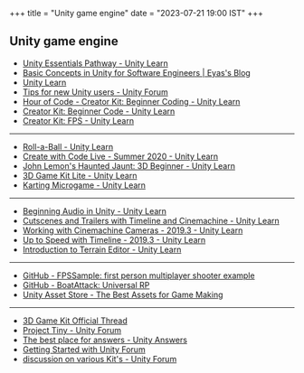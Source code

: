 +++
title = "Unity game engine"
date = "2023-07-21 19:00 IST"
+++

Unity game engine
-----------------
- [Unity Essentials Pathway - Unity Learn](https://learn.unity.com/pathway/unity-essentials)
- [Basic Concepts in Unity for Software Engineers | Eyas's Blog](https://blog.eyas.sh/2020/10/unity-for-engineers-pt1-basic-concepts/)
- [Unity Learn](https://learn.unity.com/)
- [Tips for new Unity users - Unity Forum](https://forum.unity.com/threads/tips-for-new-unity-users.701864/)
- [Hour of Code - Creator Kit: Beginner Coding - Unity Learn](https://learn.unity.com/project/hour-of-code-creator-kit-beginner-coding)
- [Creator Kit: Beginner Code - Unity Learn](https://learn.unity.com/project/creator-kit-beginner-code)
- [Creator Kit: FPS - Unity Learn](https://learn.unity.com/project/creator-kit-fps)
---
- [Roll-a-Ball - Unity Learn](https://learn.unity.com/project/roll-a-ball)
- [Create with Code Live - Summer 2020 - Unity Learn](https://learn.unity.com/course/create-with-code-live-summer-2020)
- [John Lemon's Haunted Jaunt: 3D Beginner - Unity Learn](https://learn.unity.com/project/john-lemon-s-haunted-jaunt-3d-beginner)
- [3D Game Kit Lite - Unity Learn](https://learn.unity.com/project/3d-game-kit-lite)
- [Karting Microgame - Unity Learn](https://learn.unity.com/project/karting-template)
---
- [Beginning Audio in Unity - Unity Learn](https://learn.unity.com/project/beginning-audio-in-unity)
- [Cutscenes and Trailers with Timeline and Cinemachine - Unity Learn](https://learn.unity.com/project/cutscenes-and-trailers-with-timeline-and-cinemachine)
- [Working with Cinemachine Cameras - 2019.3 - Unity Learn](https://learn.unity.com/project/working-with-cinemachine-cameras-2019-3)
- [Up to Speed with Timeline - 2019.3 - Unity Learn](https://learn.unity.com/project/up-to-speed-with-timeline-2019-3)
- [Introduction to Terrain Editor - Unity Learn](https://learn.unity.com/project/introduction-to-terrain-editor)
---
- [GitHub - FPSSample: first person multiplayer shooter example](https://github.com/Unity-Technologies/FPSSample)
- [GitHub - BoatAttack: Universal RP](https://github.com/Unity-Technologies/BoatAttack)
- [Unity Asset Store - The Best Assets for Game Making](https://assetstore.unity.com/)
---
- [3D Game Kit Official Thread](https://forum.unity.com/threads/3d-game-kit-official-thread.530684/page-11)
- [Project Tiny - Unity Forum](https://forum.unity.com/forums/project-tiny.151/)
- [The best place for answers - Unity Answers](https://answers.unity.com/index.html)
- [Getting Started with Unity Forum](https://forum.unity.com/forums/getting-started.82/)
- [discussion on various Kit's - Unity Forum](https://forum.unity.com/forums/community-learning-teaching.23/)
